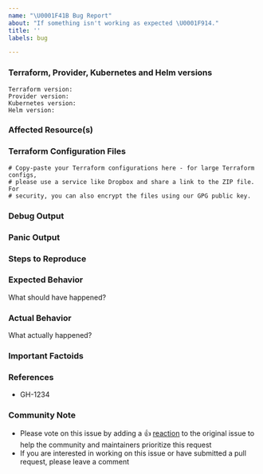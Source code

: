 ```yaml
---
name: "\U0001F41B Bug Report"
about: "If something isn't working as expected \U0001F914."
title: ''
labels: bug

---
```


### Terraform, Provider, Kubernetes and Helm versions
<!--- Run `terraform -v` to show the version. If you are not running the latest version of Terraform, please upgrade because your issue may have already been fixed. 
Run `kubectl version` to show the server and client versions. Note that this provider only supports Server versions of 1.17 and above.
--->
```
Terraform version:
Provider version:
Kubernetes version:
Helm version:
```

### Affected Resource(s)
<!-- Please list the resources as a list, for example:
- opc_instance
- opc_storage_volume
If this issue appears to affect multiple resources, it may be an issue with Terraform's core, so please mention this. -->

### Terraform Configuration Files
```hcl
# Copy-paste your Terraform configurations here - for large Terraform configs,
# please use a service like Dropbox and share a link to the ZIP file. For
# security, you can also encrypt the files using our GPG public key.
```

### Debug Output
<!--Please provider a link to a GitHub Gist containing the complete debug output: https://www.terraform.io/docs/internals/debugging.html. Please do NOT paste the debug output in the issue; just paste a link to the Gist.-->

### Panic Output
<!--If Terraform produced a panic, please provide a link to a GitHub Gist containing the output of the `crash.log`.-->

### Steps to Reproduce
<!-- Please list the steps required to reproduce the issue, for example:
1. `terraform apply` -->

### Expected Behavior
What should have happened?

### Actual Behavior
What actually happened?

### Important Factoids
<!-- Are there anything atypical about your accounts that we should know? For example: Running in EC2 Classic? Custom version of OpenStack? Tight ACLs?-->

### References
<!--Are there any other GitHub issues (open or closed) or Pull Requests that should be linked here? For example:-->
- GH-1234

### Community Note
<!--- Please keep this note for the community --->
* Please vote on this issue by adding a 👍 [reaction](https://blog.github.com/2016-03-10-add-reactions-to-pull-requests-issues-and-comments/) to the original issue to help the community and maintainers prioritize this request
* If you are interested in working on this issue or have submitted a pull request, please leave a comment

